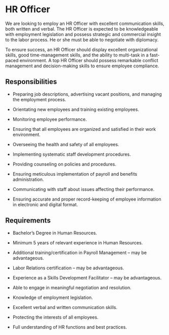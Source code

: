 # HR Officer

We are looking to employ an HR Officer with excellent communication skills, both written and verbal. The HR Officer is expected to be knowledgeable with employment legislation and possess strategic and commercial insight to the labor process. He or she must be able to negotiate with diplomacy.

To ensure success, an HR Officer should display excellent organizational skills, good time-management skills, and the ability to multi-task in a fast-paced environment. A top HR Officer should possess remarkable conflict management and decision-making skills to ensure employee compliance.

## Responsibilities

* Preparing job descriptions, advertising vacant positions, and managing the employment process.

* Orientating new employees and training existing employees.

* Monitoring employee performance.

* Ensuring that all employees are organized and satisfied in their work environment.

* Overseeing the health and safety of all employees.

* Implementing systematic staff development procedures.

* Providing counseling on policies and procedures.

* Ensuring meticulous implementation of payroll and benefits administration.

* Communicating with staff about issues affecting their performance.

* Ensuring accurate and proper record-keeping of employee information in electronic and digital format.

## Requirements

* Bachelor’s Degree in Human Resources.

* Minimum 5 years of relevant experience in Human Resources.

* Additional training/certification in Payroll Management – may be advantageous.

* Labor Relations certification – may be advantageous.

* Experience as a Skills Development Facilitator – may be advantageous.

* Able to engage in meaningful negotiation and resolution.

* Knowledge of employment legislation.

* Excellent verbal and written communication skills.

* Protecting the interests of all employees.

* Full understanding of HR functions and best practices.

